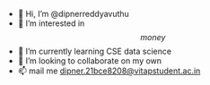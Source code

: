 - 👋 Hi, I’m @dipnerreddyavuthu
- 👀 I’m interested in $$money$$
- 🌱 I’m currently learning CSE data science
- 💞️ I’m looking to collaborate on my own
- 📫 mail me dipner.21bce8208@vitapstudent.ac.in

<!---
dipnerreddyavuthu/dipnerreddyavuthu is a ✨ special ✨ repository because its `README.md` (this file) appears on your GitHub profile.
You can click the Preview link to take a look at your changes.
--->
